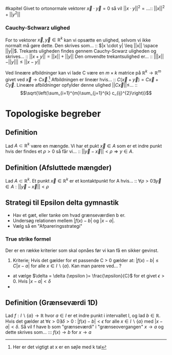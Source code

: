 #kapitel 
Givet to ortonormale vektorer $\vec{x}\cdot \vec{y}=0$ så vil $||x \cdot y||^{2}=...$:: $||x||^{2}+||y^{2}||$ 
### Cauchy-Schwarz ulighed
For to vektorer $\vec{x},\vec{y}\in \mathbb{R}^{k}$ kan vi opsætte en ulighed, selvom vi ikke normalt må gøre dette. Den skrives som... :: $|x \cdot y| \leq ||x|| \space ||y||$.
Trekants uligheden findes gennem Cauchy-Scwarz uligheden og skrives... :: $||x + y|| = ||x|| + ||y||$
Den omvendte trekantsulighed er... :: $|||x|| - ||y||| \leq ||x-y||$  

Ved lineære afbildninger kan vi lade C være en $m \times k$ matrice på $\mathbb{R}^{k}\to \mathbb{R}^{m}$ givet ved $\vec{x} \to C \vec{x}$.[^1] Afbildningen er lineær hvis... :: $C(\vec{x}+ \vec{y})=C \vec{x} + C \vec{y}$.
Lineære afbildninger opfylder denne ulighed $||C \vec{x}|| \leq$... :: $$\sqrt{\left(\sum_{i=1}^{m}\sum_{j=1}^{k} c_{ij}^{2}\right)}$$
# Topologiske begreber
## Definition
Lad $A \subset \mathbb{R}^{k}$ være en mængde. Vi har et pukt $\vec{x}\in A$ som er et indre punkt hvis der findes et $\rho > 0$ så får vi... :: $||\vec{y}-\vec{x}||<\rho \Rightarrow y \in A$.
## Definition (Afsluttede mængder)
Lad $A \subset \mathbb{R}^{k}$. Et punkt $\vec{x}\in \mathbb{R}^{k}$ er et kontaktpunkt for A hvis... :: $\forall \rho > 0 \exists \vec{y} \in A : ||\vec{y}-\vec{x}|| < \rho$    

## Strategi til Epsilon delta gymnastik
- Hav et gæt, eller tanke om hvad grænseværdien b er.
- Undersøg relationen mellem $|f(x)-b| \text{ og } |x-a|$.
- Vælg så en "Afpareringsstrategi"
### True strike formel
Der er en række kriterier som skal opnåes før vi kan få en sikker gevinst.
1. Kriterie; Hvis det gælder for et passende C > 0 gælder at: $|f(x)-b| \leq C|x-a|$ for alle $x \in I \backslash \{ a\}$. Kan man parere ved...
?
- at vælge $\delta = \delta (\epsilon )= \frac{\epsilon}{C}$ for et givet $\epsilon >0$. Hvis $|x-a|<\delta$
- 

## Definition (Grænseværdi 1D)
Lad $f : I \backslash \{ a\}\to \mathbb{R}$ hvor $a \in I$ er et indre punkt i intervallet I, og lad $b \in \mathbb{R}$. Hvis det gælder at $\forall \epsilon > 0 \exists \delta >0$ : $|f(x)-b| < \epsilon$ for alle $x \in I \backslash \{ a\}$ med $|x-a|< \delta$. Så vil f have b som "grænseværdi" i "grænseovergangen" $x \to a$ og dette skrives som... ::: $f(x)\to b$ for $x \to a$




[^1]: Her er det vigtigt at x er en søjle med k tal